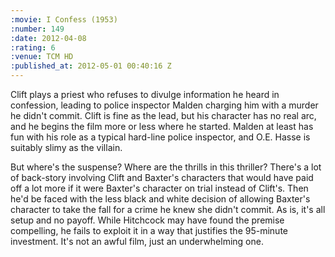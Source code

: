 ```yaml
--- 
:movie: I Confess (1953)
:number: 149
:date: 2012-04-08
:rating: 6
:venue: TCM HD
:published_at: 2012-05-01 00:40:16 Z
---
```

Clift plays a priest who refuses to divulge information he heard in confession, leading to police inspector Malden charging him with a murder he didn't commit.  Clift is fine as the lead, but his character has no real arc, and he begins the film more or less where he started. Malden at least has fun with his role as a typical hard-line police inspector, and O.E. Hasse is suitably slimy as the villain.

But where's the suspense? Where are the thrills in this thriller? There's a lot of back-story involving Clift and Baxter's characters that would have paid off a lot more if it were Baxter's character on trial instead of Clift's. Then he'd be faced with the less black and white decision of allowing Baxter's character to take the fall for a crime he knew she didn't commit. As is, it's all setup and no payoff. While Hitchcock may have found the premise compelling, he fails to exploit it in a way that justifies the 95-minute investment. It's not an awful film, just an underwhelming one.
